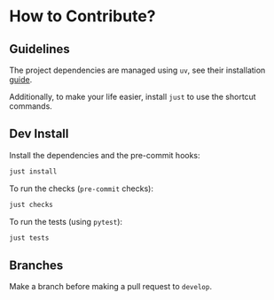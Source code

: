 # How to Contribute?

## Guidelines

The project dependencies are managed using `uv`, see their installation [guide](https://docs.astral.sh/uv/).

Additionally, to make your life easier, install `just` to use the shortcut commands.

## Dev Install

Install the dependencies and the pre-commit hooks:

```bash
just install
```

To run the checks (`pre-commit` checks):

```bash
just checks
```

To run the tests (using `pytest`):

```bash
just tests
```

## Branches

Make a branch before making a pull request to `develop`.
